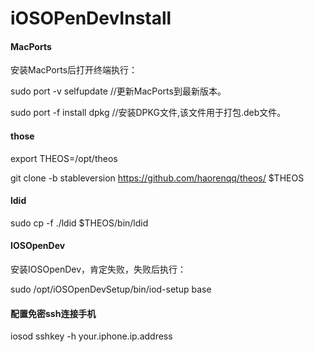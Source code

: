 # iOSOPenDevInstall

#### MacPorts

安装MacPorts后打开终端执行：

sudo port -v selfupdate     //更新MacPorts到最新版本。

sudo port -f install dpkg   //安装DPKG文件,该文件用于打包.deb文件。

#### those

export THEOS=/opt/theos 

git clone -b stableversion https://github.com/haorenqq/theos/ $THEOS

#### ldid

sudo cp -f ./ldid $THEOS/bin/ldid

#### IOSOpenDev

安装IOSOpenDev，肯定失败，失败后执行：

sudo /opt/iOSOpenDevSetup/bin/iod-setup base

#### 配置免密ssh连接手机

iosod sshkey -h your.iphone.ip.address
